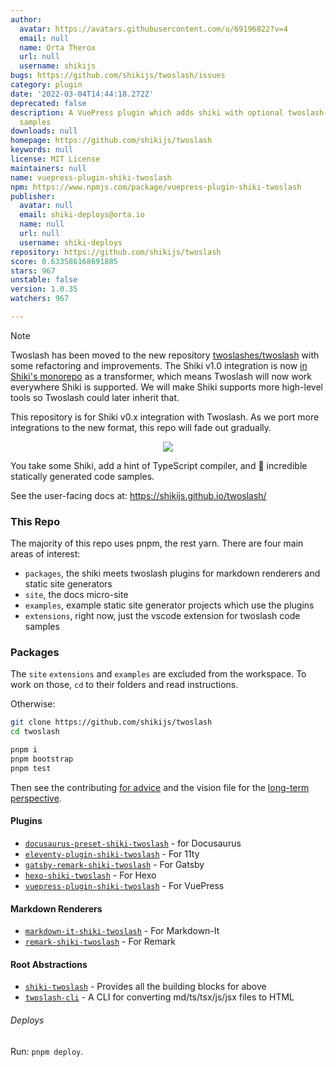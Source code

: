 ```yaml
---
author:
  avatar: https://avatars.githubusercontent.com/u/69196822?v=4
  email: null
  name: Orta Therox
  url: null
  username: shikijs
bugs: https://github.com/shikijs/twoslash/issues
category: plugin
date: '2022-03-04T14:44:18.272Z'
deprecated: false
description: A VuePress plugin which adds shiki with optional twoslash-powered code
  samples
downloads: null
homepage: https://github.com/shikijs/twoslash
keywords: null
license: MIT License
maintainers: null
name: vuepress-plugin-shiki-twoslash
npm: https://www.npmjs.com/package/vuepress-plugin-shiki-twoslash
publisher:
  avatar: null
  email: shiki-deploys@orta.io
  name: null
  url: null
  username: shiki-deploys
repository: https://github.com/shikijs/twoslash
score: 0.633586168691885
stars: 967
unstable: false
version: 1.0.35
watchers: 967

---
```


> [!NOTE]
> Twoslash has been moved to the new repository [twoslashes/twoslash](https://github.com/twoslashes/twoslash) with some refactoring and improvements. The Shiki v1.0 integration is now [in Shiki's monorepo](https://shiki.style/packages/twoslash) as a transformer, which means Twoslash will now work everywhere Shiki is supported. We will make Shiki supports more high-level tools so Twoslash could later inherit that.
>
> This repository is for Shiki v0.x integration with Twoslash. As we port more integrations to the new format, this repo will fade out gradually.


<center><img src="./misc/repo-icon.png" /></center>

You take some Shiki, add a hint of TypeScript compiler, and 🎉 incredible statically generated code samples.

See the user-facing docs at: https://shikijs.github.io/twoslash/

### This Repo

The majority of this repo uses pnpm, the rest yarn. There are four main areas of interest:
 
 - `packages`, the shiki meets twoslash plugins for markdown renderers and static site generators
 - `site`, the docs micro-site
 - `examples`, example static site generator projects which use the plugins
 - `extensions`, right now, just the vscode extension for twoslash code samples
 
### Packages

The `site` `extensions` and `examples` are excluded from the workspace. To work on those, `cd` to their folders and read instructions.

Otherwise:

```sh
git clone https://github.com/shikijs/twoslash
cd twoslash

pnpm i
pnpm bootstrap
pnpm test
```

Then see the contributing [for advice](./CONTRIBUTING.md) and the vision file for the [long-term perspective](./VISION.md).

#### Plugins 

- [`docusaurus-preset-shiki-twoslash`](packages/docusaurus-preset-shiki-twoslash) - for Docusaurus
- [`eleventy-plugin-shiki-twoslash`](packages/eleventy-plugin-shiki-twoslash) - For 11ty
- [`gatsby-remark-shiki-twoslash`](packages/gatsby-remark-shiki-twoslash) - For Gatsby
- [`hexo-shiki-twoslash`](packages/hexo-shiki-twoslash) - For Hexo
- [`vuepress-plugin-shiki-twoslash`](packages/vuepress-plugin-shiki-twoslash) - For VuePress

#### Markdown Renderers

- [`markdown-it-shiki-twoslash`](packages/markdown-it-shiki-twoslash) - For Markdown-It
- [`remark-shiki-twoslash`](packages/remark-shiki-twoslash) - For Remark

#### Root Abstractions

- [`shiki-twoslash`](packages/shiki-twoslash) - Provides all the building blocks for above
- [`twoslash-cli`](packages/twoslash-cli) - A CLI for converting md/ts/tsx/js/jsx files to HTML


###### Deploys

Run: `pnpm deploy`.
